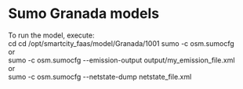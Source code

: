 # Sumo Granada models
To run the model, execute:  
cd cd /opt/smartcity_faas/model/Granada/1001
sumo -c osm.sumocfg  
or  
sumo -c osm.sumocfg --emission-output output/my_emission_file.xml  
or  
sumo -c osm.sumocfg --netstate-dump netstate_file.xml